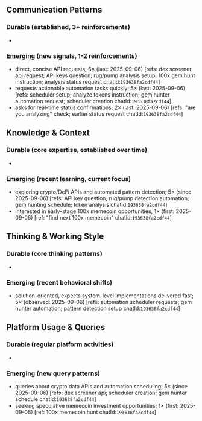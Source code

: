 ## Communication Patterns
### Durable (established, 3+ reinforcements)
-

### Emerging (new signals, 1-2 reinforcements)
- direct, concise API requests; 6× (last: 2025-09-06) [refs: dex screener api request; API keys question; rug/pump analysis setup; 100x gem hunt instruction; analysis status request chatId:`193638fa2cdf44`]
- requests actionable automation tasks quickly; 5× (last: 2025-09-06) [refs: scheduler setup; analyze tokens instruction; gem hunter automation request; scheduler creation chatId:`193638fa2cdf44`]
- asks for real-time status confirmations; 2× (last: 2025-09-06) [refs: "are you analyzing" check; earlier status request chatId:`193638fa2cdf44`]

## Knowledge & Context
### Durable (core expertise, established over time)
-

### Emerging (recent learning, current focus)
- exploring crypto/DeFi APIs and automated pattern detection; 5× (since 2025-09-06) [refs: API key question; rug/pump detection automation; gem hunting schedule; token analysis chatId:`193638fa2cdf44`]
- interested in early-stage 100x memecoin opportunities; 1× (first: 2025-09-06) [ref: "find next 100x memecoin" chatId:`193638fa2cdf44`]

## Thinking & Working Style
### Durable (core thinking patterns)
-

### Emerging (recent behavioral shifts)
- solution-oriented, expects system-level implementations delivered fast; 5× (observed: 2025-09-06) [refs: automation scheduler requests; gem hunter automation; pattern detection setup chatId:`193638fa2cdf44`]

## Platform Usage & Queries
### Durable (regular platform activities)
-

### Emerging (new query patterns)
- queries about crypto data APIs and automation scheduling; 5× (since 2025-09-06) [refs: dex screener api; scheduler creation; gem hunter schedule chatId:`193638fa2cdf44`]
- seeking speculative memecoin investment opportunities; 1× (first: 2025-09-06) [ref: 100x memecoin hunt chatId:`193638fa2cdf44`]